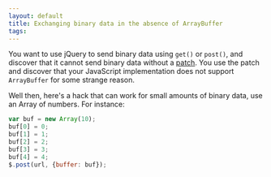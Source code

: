 ```yaml
---
layout: default
title: Exchanging binary data in the absence of ArrayBuffer
tags:
---
```


You want to use jQuery to send binary data using `get()` or `post()`, and discover that it cannot send binary data without a [patch](http://blog.vjeux.com/2011/javascript/jquery-binary-ajax.html). You use the patch and discover that your JavaScript implementation does not support `ArrayBuffer` for some strange reason.

Well then, here's a hack that can work for small amounts of binary data, use an Array of numbers. For instance:

```javascript
var buf = new Array(10);
buf[0] = 0;
buf[1] = 1;
buf[2] = 2;
buf[3] = 3;
buf[4] = 4;
$.post(url, {buffer: buf});
```
